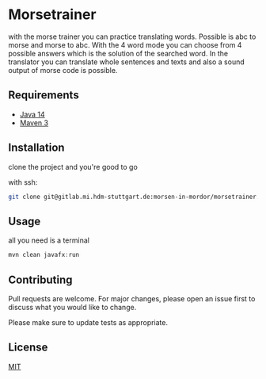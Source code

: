 # Morsetrainer

with the morse trainer you can practice translating words. Possible is abc to morse and morse to abc. With the 4 word mode you can choose from 4 possible answers which is the solution of the searched word. In the translator you can translate whole sentences and texts and also a sound output of morse code is possible.

## Requirements

- [Java 14](https://adoptopenjdk.net/) 
- [Maven 3](https://maven.apache.org/download.cgi)


## Installation

clone the project and you're good to go

with ssh:
```bash
git clone git@gitlab.mi.hdm-stuttgart.de:morsen-in-mordor/morsetrainer.git
```

## Usage

all you need is a terminal

```java
mvn clean javafx:run
```

## Contributing
Pull requests are welcome. For major changes, please open an issue first to discuss what you would like to change.

Please make sure to update tests as appropriate.

## License
[MIT](https://choosealicense.com/licenses/mit/)